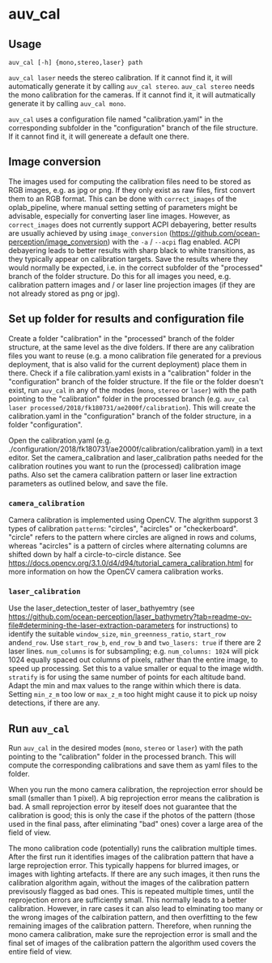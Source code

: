 # auv_cal

## Usage
```
auv_cal [-h] {mono,stereo,laser} path
```

`auv_cal laser` needs the stereo calibration. If it cannot find it, it will automatically generate it by calling `auv_cal stereo`.
`auv_cal stereo` needs the mono calibration for the cameras. If it cannot find it, it will autmatically generate it by calling `auv_cal mono`.

`auv_cal` uses a configuration file named "calibration.yaml" in the corresponding subfolder in the "configuration" branch of the file structure. If it cannot find it, it will genereate a default one there.

## Image conversion
The images used for computing the calibration files need to be stored as RGB images, e.g. as jpg or png. If they only exist as raw files, first convert them to an RGB format. This can be done with `correct_images` of the oplab_pipeline, where manual setting setting of parameters might be advisable, especially for converting laser line images. However, as `correct_images` does not currently support ACPI debayering, better results are usually achieved by using `image_conversion` (https://github.com/ocean-perception/image_conversion) with the  `-a` / `--acpi` flag enabled. ACPI debayering leads to better results with sharp black to white transitions, as they typically appear on calibration targets. Save the results where they would normally be expected, i.e. in the correct subfolder of the "processed" branch of the folder structure. Do this for all images you need, e.g. calibration pattern images and / or laser line projection images (if they are not already stored as png or jpg).

## Set up folder for results and configuration file
Create a folder "calibration" in the "processed" branch of the folder structure, at the same level as the dive folders. If there are any calibration files you want to reuse (e.g. a mono calibration file generated for a previous deployment, that is also valid for the current deployment) place them in there.
Check if a file calibration.yaml exists in a "calibration" folder in the "configuration" branch of the folder structure. If the file or the folder doesn't exist, run `auv_cal` in any of the modes (`mono`, `stereo` or `laser`) with the path pointing to the "calibration" folder in the processed branch (e.g. `auv_cal laser processed/2018/fk180731/ae2000f/calibration`). This will create the calibration.yaml in the "configuration" branch of the folder structure, in a folder "configuration".

Open the calibration.yaml (e.g. ./configuration/2018/fk180731/ae2000f/calibration/calibration.yaml) in a text editor. Set the camera_calibration and laser_calibration paths needed for the calibration routines you want to run the (processed) calibration image paths. Also set the camera calibration pattern or laser line extraction parameters as outlined below, and save the file.

### `camera_calibration`
Camera calibration is implemented using OpenCV. The algrithm supporst 3 types of calibration `pattern`s: "circles", "acircles" or "checkerboard". "circle" refers to the pattern where circles are aligned in rows and colums, whereas "acircles" is a pattern of circles where alternating columns are shifted down by half a circle-to-circle distance. See <https://docs.opencv.org/3.1.0/d4/d94/tutorial_camera_calibration.html> for more information on how the OpenCV camera calibration works.  

### `laser_calibration`
Use the laser_detection_tester of laser_bathyemtry (see <https://github.com/ocean-perception/laser_bathymetry?tab=readme-ov-file#determining-the-laser-extraction-parameters> for instructions) to identify the suitable `window_size`, `min_greenness_ratio`, `start_row` and`end_row`. Use  `start_row_b`, `end_row_b` and `two_lasers: true` if there are 2 laser lines. `num_columns` is for subsampling; e.g. `num_columns: 1024` will pick 1024 equally spaced out columns of pixels, rather than the entire image, to speed up processing. Set this to a value smaller or equal to the image width.  
`stratify` is for using the same number of points for each altitude band. Adapt the min and max values to the range within which there is data. Setting `min_z_m` too low or `max_z_m` too hight might cause it to pick up noisy detections, if there are any.


## Run `auv_cal`
Run `auv_cal` in the desired modes (`mono`, `stereo` or `laser`) with the path pointing to the "calibration" folder in the processed branch. This will compute the corresponding calibrations and save them as yaml files to the folder.

When you run the mono camera calibration, the reprojection error should be small (smaller than 1 pixel). A big reprojection error means the calibration is bad. A small reprojection error by iteself does not guarantee that the calibration is good; this is only the case if the photos of the pattern (those used in the final pass, after eliminating "bad" ones) cover a large area of the field of view.

The mono calibration code (potentially) runs the calibration multiple times. After the first run it identifies images of the calibration pattern that have a large reprojection error. This typically happens for blurred images, or images with lighting artefacts. If there are any such images, it then runs the calibration algorithm again, without the images of the calibration pattern  previsously flagged as bad ones. This is repeated multiple times, until the reprojection errors are sufficiently small.
This normally leads to a better calibration. However, in rare cases it can also lead to elminating too many or the wrong images of the calbiration pattern, and then overfitting to the few remaining images of the calibration pattern.
Therefore, when running the mono camera calibration, make sure the reprojection error is small and the final set of images of the calibration pattern the algorithm used covers the entire field of view.